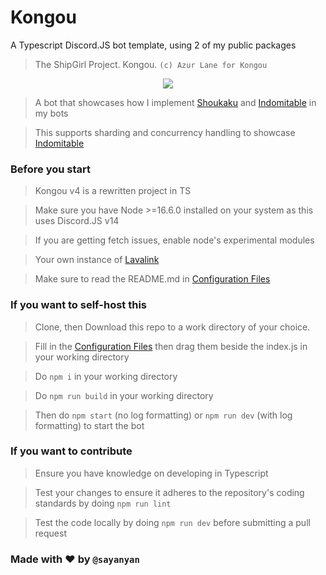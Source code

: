 # Kongou
A Typescript Discord.JS bot template, using 2 of my public packages

> The ShipGirl Project. Kongou. `(c) Azur Lane for Kongou`

<p align="center">
  <img src="https://azurlane.netojuu.com/images/thumb/a/ac/KongouSchoolWithoutBG.png/362px-KongouSchoolWithoutBG.png?20220326031043">
</p>


> A bot that showcases how I implement [Shoukaku](https://github.com/Deivu/Shoukaku) and [Indomitable](https://github.com/Deivu/Indomitable) in my bots

> This supports sharding and concurrency handling to showcase [Indomitable](https://github.com/Deivu/Indomitable)

### Before you start 

> Kongou v4 is a rewritten project in TS

> Make sure you have Node >=16.6.0 installed on your system as this uses Discord.JS v14
 
> If you are getting fetch issues, enable node's experimental modules

> Your own instance of [Lavalink](https://github.com/lavalink-devs/Lavalink)

> Make sure to read the README.md in [Configuration Files](https://github.com/Deivu/Kongou/tree/master/ConfigurationTemplates)

### If you want to self-host this

> Clone, then Download this repo to a work directory of your choice.

> Fill in the [Configuration Files](https://github.com/Deivu/Kongou/tree/master/ConfigurationTemplates) then drag them beside the index.js in your working directory

> Do `npm i` in your working directory
 
> Do `npm run build` in your working directory

> Then do `npm start` (no log formatting) or `npm run dev` (with log formatting) to start the bot

### If you want to contribute

> Ensure you have knowledge on developing in Typescript

> Test your changes to ensure it adheres to the repository's coding standards by doing `npm run lint`

> Test the code locally by doing `npm run dev` before submitting a pull request

### Made with ❤️ by `@sayanyan`
